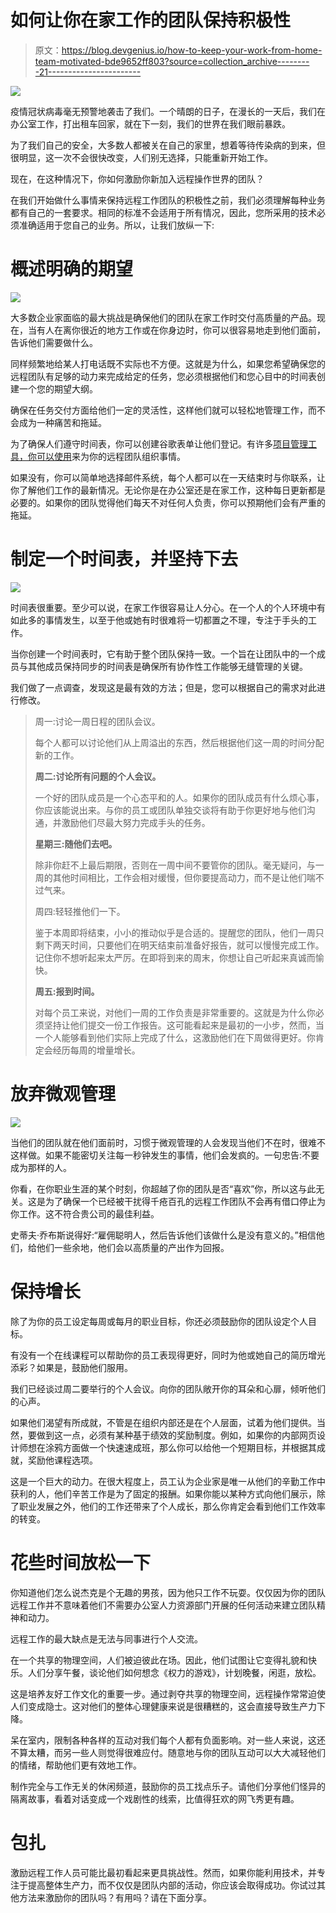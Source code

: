 # 如何让你在家工作的团队保持积极性

> 原文：<https://blog.devgenius.io/how-to-keep-your-work-from-home-team-motivated-bde9652ff803?source=collection_archive---------21----------------------->

![](img/5cb8d3679a6e7b16c58ff3a86ec4792d.png)

疫情冠状病毒毫无预警地袭击了我们。一个晴朗的日子，在漫长的一天后，我们在办公室工作，打出租车回家，就在下一刻，我们的世界在我们眼前暴跌。

为了我们自己的安全，大多数人都被关在自己的家里，想着等待传染病的到来，但很明显，这一次不会很快改变，人们别无选择，只能重新开始工作。

现在，在这种情况下，你如何激励你新加入远程操作世界的团队？

在我们开始做什么事情来保持远程工作团队的积极性之前，我们必须理解每种业务都有自己的一套要求。相同的标准不会适用于所有情况，因此，您所采用的技术必须准确适用于您自己的业务。所以，让我们放纵一下:

# 概述明确的期望

![](img/791d445ca3766f92b2beb550d0c8a9b4.png)

大多数企业家面临的最大挑战是确保他们的团队在家工作时交付高质量的产品。现在，当有人在离你很近的地方工作或在你身边时，你可以很容易地走到他们面前，告诉他们需要做什么。

同样频繁地给某人打电话既不实际也不方便。这就是为什么，如果您希望确保您的远程团队有足够的动力来完成给定的任务，您必须根据他们和您心目中的时间表创建一个您的期望大纲。

确保在任务交付方面给他们一定的灵活性，这样他们就可以轻松地管理工作，而不会成为一种痛苦和拖延。

为了确保人们遵守时间表，你可以创建谷歌表单让他们登记。有许多[项目管理工具，你可以使用](https://www.thirdrocktechkno.com/blog/top-8-best-task-management-software-to-use-in-2020/)来为你的远程团队组织事情。

如果没有，你可以简单地选择邮件系统，每个人都可以在一天结束时与你联系，让你了解他们工作的最新情况。无论你是在办公室还是在家工作，这种每日更新都是必要的。如果你的团队觉得他们每天不对任何人负责，你可以预期他们会有严重的拖延。

# 制定一个时间表，并坚持下去

![](img/3dc95183697f426e6a75dd26a18b157a.png)

时间表很重要。至少可以说，在家工作很容易让人分心。在一个人的个人环境中有如此多的事情发生，以至于他或她有时很难将一切都置之不理，专注于手头的工作。

当你创建一个时间表时，它有助于整个团队保持一致。一个旨在让团队中的一个成员与其他成员保持同步的时间表是确保所有协作性工作能够无缝管理的关键。

我们做了一点调查，发现这是最有效的方法；但是，您可以根据自己的需求对此进行修改。

> 周一:讨论一周日程的团队会议。
> 
> 每个人都可以讨论他们从上周溢出的东西，然后根据他们这一周的时间分配新的工作。
> 
> **周二:讨论所有问题的个人会议。**
> 
> 一个好的团队成员是一个心态平和的人。如果你的团队成员有什么烦心事，你应该能说出来。与你的员工或团队单独交谈将有助于你更好地与他们沟通，并激励他们尽最大努力完成手头的任务。
> 
> **星期三:随他们去吧。**
> 
> 除非你赶不上最后期限，否则在一周中间不要管你的团队。毫无疑问，与一周的其他时间相比，工作会相对缓慢，但你要提高动力，而不是让他们喘不过气来。
> 
> 周四:轻轻推他们一下。
> 
> 鉴于本周即将结束，小小的推动似乎是合适的。提醒您的团队，他们一周只剩下两天时间，只要他们在明天结束前准备好报告，就可以慢慢完成工作。记住你不想听起来太严厉。在即将到来的周末，你想让自己听起来真诚而愉快。
> 
> **周五:报到时间。**
> 
> 对每个员工来说，对他们一周的工作负责是非常重要的。这就是为什么你必须坚持让他们提交一份工作报告。这可能看起来是最初的一小步，然而，当一个人能够看到他们实际上完成了什么，这激励他们在下周做得更好。你肯定会经历每周的增量增长。

# 放弃微观管理

![](img/ae8607ccb3340ac8e18d5b1c0c3a870d.png)

当他们的团队就在他们面前时，习惯于微观管理的人会发现当他们不在时，很难不这样做。如果不能密切关注每一秒钟发生的事情，他们会发疯的。一句忠告:不要成为那样的人。

你看，在你职业生涯的某个时刻，你超越了你的团队是否“喜欢”你，所以这与此无关。这是为了确保一个已经被干扰得千疮百孔的远程工作团队不会再有借口停止为你工作。这不符合贵公司的最佳利益。

史蒂夫·乔布斯说得好:“雇佣聪明人，然后告诉他们该做什么是没有意义的。”相信他们，给他们一些余地，他们会以高质量的产出作为回报。

# **保持增长**

除了为你的员工设定每周或每月的职业目标，你还必须鼓励你的团队设定个人目标。

有没有一个在线课程可以帮助你的员工表现得更好，同时为他或她自己的简历增光添彩？如果是，鼓励他们服用。

我们已经谈过周二要举行的个人会议。向你的团队敞开你的耳朵和心扉，倾听他们的心声。

如果他们渴望有所成就，不管是在组织内部还是在个人层面，试着为他们提供。当然，要做到这一点，必须有某种基于绩效的奖励制度。例如，如果你的内部网页设计师想在涂鸦方面做一个快速速成班，那么你可以给他一个短期目标，并根据其成就，奖励他课程选项。

这是一个巨大的动力。在很大程度上，员工认为企业家是唯一从他们的辛勤工作中获利的人，他们辛苦工作是为了固定的报酬。如果你能以某种方式向他们展示，除了职业发展之外，他们的工作还带来了个人成长，那么你肯定会看到他们工作效率的转变。

# 花些时间放松一下

你知道他们怎么说杰克是个无趣的男孩，因为他只工作不玩耍。仅仅因为你的团队远程工作并不意味着他们不需要办公室人力资源部门开展的任何活动来建立团队精神和动力。

远程工作的最大缺点是无法与同事进行个人交流。

在一个共享的物理空间，人们被迫彼此在场。因此，他们试图让它变得礼貌和快乐。人们分享午餐，谈论他们如何想念《权力的游戏》，计划晚餐，闲逛，放松。

这是培养友好工作文化的重要一步。通过剥夺共享的物理空间，远程操作常常迫使人们变成隐士。这对他们的整体心理健康来说是很糟糕的，这会直接导致生产力下降。

呆在室内，限制各种各样的互动对我们每个人都有负面影响。对一些人来说，这还不算太糟，而另一些人则觉得很难应付。随意地与你的团队互动可以大大减轻他们的情绪，帮助他们更有效地工作。

制作完全与工作无关的休闲频道，鼓励你的员工找点乐子。请他们分享他们怪异的隔离故事，看着对话变成一个戏剧性的线索，比值得狂欢的网飞秀更有趣。

# 包扎

激励远程工作人员可能比最初看起来更具挑战性。然而，如果你能利用技术，并专注于提高整体生产力，而不仅仅是团队内部的活动，你应该会取得成功。你试过其他方法来激励你的团队吗？有用吗？请在下面分享。